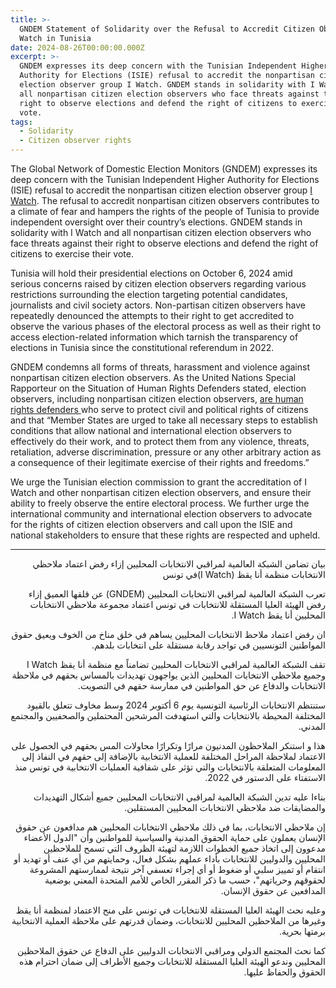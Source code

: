 ```yaml
---
title: >-
  GNDEM Statement of Solidarity over the Refusal to Accredit Citizen Observers I
  Watch in Tunisia
date: 2024-08-26T00:00:00.000Z
excerpt: >-
  GNDEM expresses its deep concern with the Tunisian Independent Higher
  Authority for Elections (ISIE) refusal to accredit the nonpartisan citizen
  election observer group I Watch. GNDEM stands in solidarity with I Watch and
  all nonpartisan citizen election observers who face threats against their
  right to observe elections and defend the right of citizens to exercise their
  vote.
tags:
  - Solidarity
  - Citizen observer rights
---
```


The Global Network of Domestic Election Monitors (GNDEM) expresses its deep concern with the Tunisian Independent Higher Authority for Elections (ISIE) refusal to accredit the nonpartisan citizen election observer group [I Watch](https://www.iwatch.tn/ar/). The refusal to accredit nonpartisan citizen observers contributes to a climate of fear and hampers the rights of the people of Tunisia to provide independent oversight over their country’s elections. GNDEM stands in solidarity with I Watch and all nonpartisan citizen election observers who face threats against their right to observe elections and defend the right of citizens to exercise their vote.

Tunisia will hold their presidential elections on October 6, 2024 amid serious concerns raised by citizen election observers regarding various restrictions surrounding the election targeting potential candidates, journalists and civil society actors. Non-partisan citizen observers have repeatedly denounced the attempts to their right to get accredited to observe the various phases of the electoral process as well as their right to access election-related information which tarnish the transparency of elections in Tunisia since the constitutional referendum in 2022.

GNDEM condemns all forms of threats, harassment and violence against nonpartisan citizen election observers. As the United Nations Special Rapporteur on the Situation of Human Rights Defenders stated, election observers, including nonpartisan citizen election observers, [are human rights defenders ](https://srdefenders.org/information/the-situation-of-election-observers-as-human-rights-defenders%ef%bf%bc/)who serve to protect civil and political rights of citizens and that “Member States are urged to take all necessary steps to establish conditions that allow national and international election observers to effectively do their work, and to protect them from any violence, threats, retaliation, adverse discrimination, pressure or any other arbitrary action as a consequence of their legitimate exercise of their rights and freedoms.”

We urge the Tunisian election commission to grant the accreditation of I Watch and other nonpartisan citizen election observers, and ensure their ability to freely observe the entire electoral process. We further urge the international community and international election observers to advocate for the rights of citizen election observers and call upon the ISIE and national stakeholders to ensure that these rights are respected and upheld.

***

<span dir="rtl">

بيان تضامن الشبكة العالمية لمراقبي الانتخابات المحليين إزاء رفض اعتماد ملاحظي الانتخابات منظمة أنا يقظ (I Watch)في تونس

تعرب الشبكة العالمية لمراقبي الانتخابات المحليين (GNDEM) عن قلقها العميق إزاء رفض الهيئة العليا المستقلة للانتخابات في تونس اعتماد مجموعة ملاحظي الانتخابات المحليين أنا يقظ I Watch. 

ان رفض اعتماد ملاحظ الانتخابات المحليين يساهم في خلق مناخ من الخوف ويعيق حقوق المواطنين التونسيين في تواجد رقابة مستقلة على انتخابات بلدهم. 

تقف الشبكة العالمية لمراقبي الانتخابات المحليين تضامناً مع منظمة أنا يقظ I Watch وجميع ملاحظي الانتخابات المحليين الذين يواجهون تهديدات بالمساس بحقهم في ملاحظة الانتخابات والدفاع عن حق المواطنين في ممارسة حقهم في التصويت.

ستنتظم الانتخابات الرئاسية التونسية يوم 6 أكتوبر 2024 وسط مخاوف تتعلق بالقيود المختلفة المحيطة بالانتخابات والتي استهدفت المرشحين المحتملين والصحفيين والمجتمع المدني. 

هذا و استنكر الملاحظون المدنيون مرارًا وتكرارًا محاولات المس بحقهم في الحصول على الاعتماد لملاحظة المراحل المختلفة للعملية الانتخابية بالإضافة إلى حقهم في النفاذ إلى المعلومات المتعلقة بالانتخابات والتي تؤثر على شفافية العمليات الانتخابية في تونس منذ الاستفتاء على الدستور في 2022.

بناءا عليه تدين الشبكة العالمية لمراقبي الانتخابات المحليين جميع أشكال التهديدات والمضايقات ضد ملاحظي الانتخابات المحليين المستقلين.

إن ملاحظي الانتخابات، بما في ذلك ملاحظي الانتخابات المحليين هم مدافعون عن حقوق الإنسان يعملون على حماية الحقوق المدنية والسياسية للمواطنين وأن "الدول الأعضاء مدعوون إلى اتخاذ جميع الخطوات اللازمة لتهيئة الظروف التي تسمح للملاحظين المحليين والدوليين للانتخابات بأداء عملهم بشكل فعال، وحمايتهم من أي عنف أو تهديد أو انتقام أو تمييز سلبي أو ضغوط أو أي إجراء تعسفي آخر نتيجة لممارستهم المشروعة لحقوقهم وحرياتهم"، حسب ما ذكر المقرر الخاص للأمم المتحدة المعني بوضعية المدافعين عن حقوق الإنسان.

وعليه نحث الهيئة العليا المستقلة للانتخابات في تونس على منح الاعتماد لمنظمة أنا يقظ وغيرها من الملاحظين المحليين للانتخابات، وضمان قدرتهم على ملاحظة العملية الانتخابية برمتها بحرية. 

كما نحث المجتمع الدولي ومراقبي الانتخابات الدوليين على الدفاع عن حقوق الملاحظين المحليين وندعو الهيئة العليا المستقلة للانتخابات وجميع الأطراف إلى ضمان احترام هذه الحقوق والحفاظ عليها.
</span>